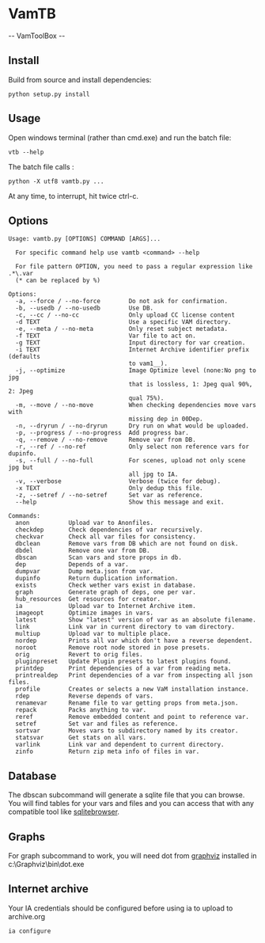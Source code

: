 # VamTB

-- VamToolBox --

## Install
Build from source and install dependencies:
````
python setup.py install
````

## Usage
Open windows terminal (rather than cmd.exe) and run the batch file:
```
vtb --help
```
The batch file calls :
````
python -X utf8 vamtb.py ...
````

At any time, to interrupt, hit twice ctrl-c.

## Options
```text
Usage: vamtb.py [OPTIONS] COMMAND [ARGS]...

  For specific command help use vamtb <command> --help

  For file pattern OPTION, you need to pass a regular expression like .*\.var
  (* can be replaced by %)

Options:
  -a, --force / --no-force        Do not ask for confirmation.
  -b, --usedb / --no-usedb        Use DB.
  -c, --cc / --no-cc              Only upload CC license content
  -d TEXT                         Use a specific VAM directory.
  -e, --meta / --no-meta          Only reset subject metadata.
  -f TEXT                         Var file to act on.
  -g TEXT                         Input directory for var creation.
  -i TEXT                         Internet Archive identifier prefix (defaults
                                  to vam1__).
  -j, --optimize                  Image Optimize level (none:No png to jpg
                                  that is lossless, 1: Jpeg qual 90%, 2: Jpeg
                                  qual 75%).
  -m, --move / --no-move          When checking dependencies move vars with
                                  missing dep in 00Dep.
  -n, --dryrun / --no-dryrun      Dry run on what would be uploaded.
  -p, --progress / --no-progress  Add progress bar.
  -q, --remove / --no-remove      Remove var from DB.
  -r, --ref / --no-ref            Only select non reference vars for dupinfo.
  -s, --full / --no-full          For scenes, upload not only scene jpg but
                                  all jpg to IA.
  -v, --verbose                   Verbose (twice for debug).
  -x TEXT                         Only dedup this file.
  -z, --setref / --no-setref      Set var as reference.
  --help                          Show this message and exit.

Commands:
  anon           Upload var to Anonfiles.
  checkdep       Check dependencies of var recursively.
  checkvar       Check all var files for consistency.
  dbclean        Remove vars from DB which are not found on disk.
  dbdel          Remove one var from DB.
  dbscan         Scan vars and store props in db.
  dep            Depends of a var.
  dumpvar        Dump meta.json from var.
  dupinfo        Return duplication information.
  exists         Check wether vars exist in database.
  graph          Generate graph of deps, one per var.
  hub_resources  Get resources for creator.
  ia             Upload var to Internet Archive item.
  imageopt       Optimize images in vars.
  latest         Show "latest" version of var as an absolute filename.
  link           Link var in current directory to vam directory.
  multiup        Upload var to multiple place.
  nordep         Prints all var which don't have a reverse dependent.
  noroot         Remove root node stored in pose presets.
  orig           Revert to orig files.
  pluginpreset   Update Plugin presets to latest plugins found.
  printdep       Print dependencies of a var from reading meta.
  printrealdep   Print dependencies of a var from inspecting all json files.
  profile        Creates or selects a new VaM installation instance.
  rdep           Reverse depends of vars.
  renamevar      Rename file to var getting props from meta.json.
  repack         Packs anything to var.
  reref          Remove embedded content and point to reference var.
  setref         Set var and files as reference.
  sortvar        Moves vars to subdirectory named by its creator.
  statsvar       Get stats on all vars.
  varlink        Link var and dependent to current directory.
  zinfo          Return zip meta info of files in var.
```
## Database
The dbscan subcommand will generate a sqlite file that you can browse. You will find tables for your vars and files and you can access that with any compatible tool like [sqlitebrowser](https://sqlitebrowser.org/).

## Graphs
For graph subcommand to work, you will need dot from [graphviz](https://www.graphviz.org/download/) installed in c:\Graphviz\bin\dot.exe

## Internet archive
Your IA credentials should be configured before using ia to upload to archive.org

```text
ia configure
```